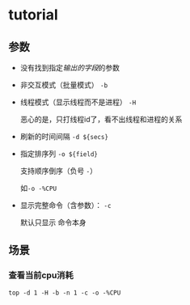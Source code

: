 

# tutorial



## 参数



* 没有找到指定*输出的字段*的参数

* 非交互模式（批量模式） `-b`

* 线程模式（显示线程而不是进程） `-H`

  恶心的是，只打线程id了，看不出线程和进程的关系

* 刷新的时间间隔 `-d ${secs}`

* 指定排序列 `-o ${field}`

  支持顺序倒序（负号 `-`）

  如`-o -%CPU`

* 显示完整命令（含参数）： `-c`

  默认只显示 命令本身



## 场景



### 查看当前cpu消耗



```shell
top -d 1 -H -b -n 1 -c -o -%CPU
```



















